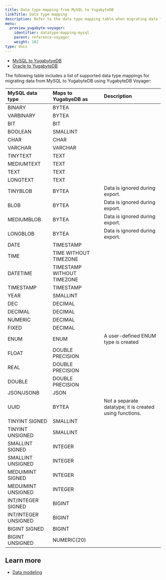 ```yaml
---
title: Data type mapping from MySQL to YugabyteDB
linkTitle: Data type mapping
description: Refer to the data type mapping table when migrating data from MySQL to YugabyteDB using YugabyteDB Voyager.
menu:
  preview_yugabyte-voyager:
    identifier: datatype-mapping-mysql
    parent: reference-voyager
    weight: 102
type: docs
---
```


<ul class="nav nav-tabs-alt nav-tabs-yb">
  <li class="active">
    <a href="../datatype-mapping-mysql/" class="nav-link">
      MySQL to YugabytyeDB
    </a>
  </li>
  <li>
    <a href="../datatype-mapping-oracle/" class="nav-link">
      Oracle to YugabyteDB
    </a>
  </li>
</ul>

The following table includes a list of supported data type mappings for migrating data from MySQL to YugabyteDB using YugabyteDB Voyager:

| MySQL data type | Maps to YugabyeDB as | Description |
| :-------------- | :------------------- | :---------- |
| BINARY | BYTEA |
| VARBINARY | BYTEA |
| BIT | BIT |
| BOOLEAN | SMALLINT |
| CHAR | CHAR |
| VARCHAR | VARCHAR |
| TINYTEXT | TEXT |
| MEDIUMTEXT | TEXT |
| TEXT | TEXT |
| LONGTEXT | TEXT |
| TINYBLOB | BYTEA | Data is ignored during export. |
| BLOB | BYTEA | Data is ignored during export. |
| MEDIUMBLOB | BYTEA | Data is ignored during export. |
| LONGBLOB | BYTEA | Data is ignored during export. |
| DATE | TIMESTAMP |
| TIME | TIME WITHOUT TIMEZONE |
| DATETIME | TIMESTAMP WITHOUT TIMEZONE |
| TIMESTAMP | TIMESTAMP |
| YEAR | SMALLINT |
| DEC | DECIMAL |
| DECIMAL | DECIMAL |
|NUMERIC | DECIMAL |
| FIXED | DECIMAL |
| ENUM | ENUM | A user-defined ENUM type is created |
| FLOAT | DOUBLE PRECISION |
| REAL | DOUBLE PRECISION |
| DOUBLE | DOUBLE PRECISION |
| JSON/JSONB |JSON |
| UUID | BYTEA | Not a separate datatype; it is created using functions. |
| TINYINT SIGNED | SMALLINT |
| TINYINT UNSIGNED | SMALLINT |
| SMALLINT SIGNED | INTEGER |
| SMALLINT UNSIGNED | INTEGER |
| MEDUIMINT SIGNED | INTEGER |
| MEDUIMINT UNSIGNED | INTEGER |
| INT/INTEGER SIGNED | BIGINT |
| INT/INTEGER UNSIGNED | BIGINT |
| BIGINT SIGNED | BIGINT |
| BIGINT UNSIGNED | NUMERIC(20) |

## Learn more

- [Data modeling](../data-modeling)
